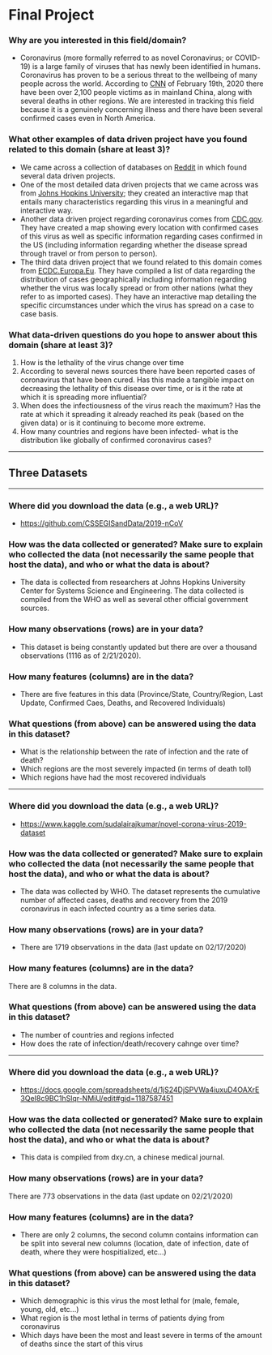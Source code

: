# Final Project

### Why are you interested in this field/domain?
- Coronavirus (more formally referred to as novel Coronavirus; or COVID-19) is a large family of viruses that has newly been identified in humans. Coronavirus has proven to be a serious threat to the wellbeing of many people across the world. According to [CNN](https://www.cnn.com/asia/live-news/coronavirus-outbreak-02-19-20-intl-hnk/index.html) of February 19th, 2020 there have been over 2,100 people victims as in mainland China, along with several deaths in other regions. We are interested in tracking this field because it is a genuinely concerning illness and there have been several confirmed cases even in North America.

### What other examples of data driven project have you found related to this domain (share at least 3)?
- We came across a collection of databases on [Reddit](https://www.reddit.com/r/datasets/comments/exnzrd/coronavirus_datasets/) in which found several data driven projects.
- One of the most detailed data driven projects that we came across was from [Johns Hopkins University](https://systems.jhu.edu/research/public-health/ncov/); they created an interactive map that entails many characteristics regarding this virus in a meaningful and interactive way.
- Another data driven project regarding coronavirus comes from [CDC.gov](https://www.cdc.gov/coronavirus/2019-ncov/locations-confirmed-cases.html). They have created a map showing every location with confirmed cases of this virus as well as specific information regarding cases confirmed in the US (including information regarding whether the disease spread through travel or from person to person).
- The third data driven project that we found related to this domain comes from [ECDC.Europa.Eu](https://www.ecdc.europa.eu/en/geographical-distribution-2019-ncov-cases). They have compiled a list of data regarding the distribution of cases geographically including information regarding whether the virus was locally spread or from other nations (what they refer to as imported cases). They have an interactive map detailing the specific circumstances under which the virus has spread on a case to case basis.

### What data-driven questions do you hope to answer about this domain (share at least 3)?
1. How is the lethality of the virus change over time
2. According to several news sources there have been reported cases of coronavirus that have been cured. Has this made a tangible impact on decreasing the lethality of this disease over time, or is it the rate at which it is spreading more influential?
3. When does the infectiousness of the virus reach the maximum? Has the rate at which it spreading it already reached its peak (based on the given data) or is it continuing to become more extreme.
4. How many countries and regions have been infected- what is the distribution like globally of confirmed coronavirus cases?
___
## Three Datasets
___
### Where did you download the data (e.g., a web URL)?
- https://github.com/CSSEGISandData/2019-nCoV
### How was the data collected or generated? Make sure to explain who collected the data (not necessarily the same people that host the data), and who or what the data is about?
- The data is collected from researchers at Johns Hopkins University Center for Systems Science and Engineering. The data collected is compiled from the WHO as well as several other official government sources.
### How many observations (rows) are in your data?
- This dataset is being constantly updated but there are over a thousand observations (1116 as of 2/21/2020).
### How many features (columns) are in the data?
- There are five features in this data (Province/State, Country/Region, Last Update, Confirmed Caes, Deaths, and Recovered Individuals)
### What questions (from above) can be answered using the data in this dataset?
- What is the relationship between the rate of infection and the rate of death?
- Which regions are the most severely impacted (in terms of death toll)
- Which regions have had the most recovered individuals
___
### Where did you download the data (e.g., a web URL)?
- https://www.kaggle.com/sudalairajkumar/novel-corona-virus-2019-dataset
### How was the data collected or generated? Make sure to explain who collected the data (not necessarily the same people that host the data), and who or what the data is about?
- The data was collected by WHO. The dataset represents the cumulative number of affected cases, deaths and recovery from the 2019 coronavirus in each infected country as a time series data.
### How many observations (rows) are in your data?
- There are 1719 observations in the data (last update on 02/17/2020)
### How many features (columns) are in the data?
There are 8 columns in the data.
### What questions (from above) can be answered using the data in this dataset?
- The number of countries and regions infected
- How does the rate of infection/death/recovery cahnge over time?
___
### Where did you download the data (e.g., a web URL)?
- https://docs.google.com/spreadsheets/d/1jS24DjSPVWa4iuxuD4OAXrE3QeI8c9BC1hSlqr-NMiU/edit#gid=1187587451
### How was the data collected or generated? Make sure to explain who collected the data (not necessarily the same people that host the data), and who or what the data is about?
- This data is compiled from dxy.cn, a chinese medical journal.
### How many observations (rows) are in your data?
There are 773 observations in the data (last update on 02/21/2020)
### How many features (columns) are in the data?
- There are only 2 columns, the second column contains information can be split into several new columns (location, date of infection, date of death, where they were hospitialized, etc...)
### What questions (from above) can be answered using the data in this dataset?
- Which demographic is this virus the most lethal for (male, female, young, old, etc...)
- What region is the most lethal in terms of patients dying from coronavirus
- Which days have been the most and least severe in terms of the amount of deaths since the start of this virus
